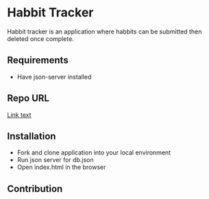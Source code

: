 # Habbit Tracker
Habbit tracker is an application where habbits can be submitted then deleted once complete.

## Requirements
* Have json-server installed 

## Repo URL 
[Link text](https://github.com/learn-co-curriculum/phase-1-javascript-project-mode 'Repository link')

## Installation
* Fork and clone application into your local environment  
* Run json server for db.json 
* Open index.html in the browser

## Contribution 
